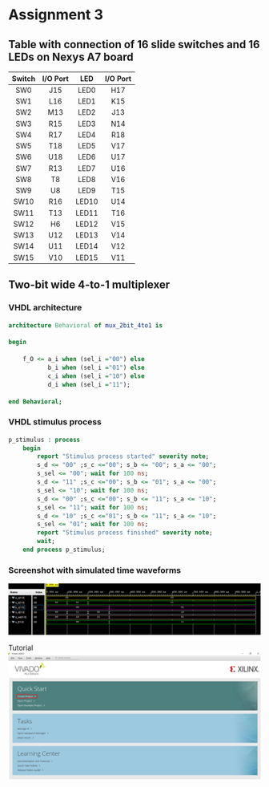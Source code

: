 # Assignment 3
## Table with connection of 16 slide switches and 16 LEDs on Nexys A7 board
| **Switch** | **I/O Port** | **LED** | **I/O Port** |
| :-: | :-: | :-: | :-: |
| SW0 | J15 | LED0 | H17 |
| SW1 | L16 | LED1 | K15 |
| SW2 | M13 | LED2 | J13 |
| SW3 | R15 | LED3 | N14 |
| SW4 | R17 | LED4 | R18 |
| SW5 | T18 | LED5 | V17 |
| SW6 | U18 | LED6 | U17 |
| SW7 | R13 | LED7 | U16 |
| SW8 | T8 | LED8 | V16 |
| SW9 | U8 | LED9 | T15 |
| SW10 | R16 | LED10 | U14 |
| SW11 | T13 | LED11 | T16 |
| SW12 | H6 | LED12 | V15 |
| SW13 | U12 | LED13 | V14 |
| SW14 | U11 | LED14 | V12 |
| SW15 | V10 | LED15 | V11 |
## Two-bit wide 4-to-1 multiplexer
### VHDL architecture
```vhdl
architecture Behavioral of mux_2bit_4to1 is

begin
    
    f_O <= a_i when (sel_i ="00") else
           b_i when (sel_i ="01") else
           c_i when (sel_i ="10") else
           d_i when (sel_i ="11");

end Behavioral;
```
### VHDL stimulus process
```vhdl
p_stimulus : process
    begin
        report "Stimulus process started" severity note;  
        s_d <= "00" ;s_c <="00"; s_b <= "00"; s_a <= "00";
        s_sel <= "00"; wait for 100 ns;  
        s_d <= "11" ;s_c <="00"; s_b <= "01"; s_a <= "00";
        s_sel <= "10"; wait for 100 ns;       
        s_d <= "00" ;s_c <="00"; s_b <= "11"; s_a <= "10";
        s_sel <= "11"; wait for 100 ns;    
        s_d <= "10" ;s_c <="01"; s_b <= "11"; s_a <= "10";
        s_sel <= "01"; wait for 100 ns;
        report "Stimulus process finished" severity note;
        wait;
    end process p_stimulus;
```
### Screenshot with simulated time waveforms
![](https://github.com/viliam-putz/Digital-electronics-1/blob/main/03-vivado_screen.png)

Tutorial
![](https://github.com/viliam-putz/Digital-electronics-1/blob/main/03-vivado/1.png)
